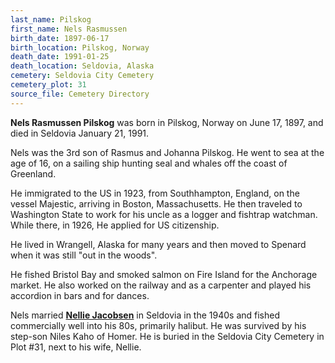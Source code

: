 ```yaml
---
last_name: Pilskog
first_name: Nels Rasmussen
birth_date: 1897-06-17
birth_location: Pilskog, Norway
death_date: 1991-01-25
death_location: Seldovia, Alaska
cemetery: Seldovia City Cemetery
cemetery_plot: 31
source_file: Cemetery Directory
---
```

**Nels Rasmussen Pilskog** was born in Pilskog, Norway on June 17, 1897, and died in Seldovia January 21, 1991. 

Nels was the 3rd son of Rasmus and Johanna Pilskog. He went to sea at the age of 16, on a sailing ship hunting seal and whales off the coast of Greenland.  

He immigrated to the US in 1923, from Southhampton, England, on the vessel Majestic, arriving in Boston, Massachusetts. He then traveled to Washington State to work for his uncle as a logger and fishtrap watchman. While there, in 1926, He applied for US citizenship. 

He lived in Wrangell, Alaska for many years and then moved to Spenard when it was still "out in the woods".   

He fished Bristol Bay and smoked salmon on Fire Island for the Anchorage market.  He also worked on the railway and as a carpenter and played his accordion in bars and for dances.  

Nels married [**Nellie Jacobsen**](./Pilskog_Nellie_Jacobsen.md) in Seldovia in the 1940s and fished commercially well into his 80s, primarily halibut.  He was survived by his step-son Niles Kaho of Homer.  He is buried in the Seldovia City Cemetery in Plot #31, next to his wife, Nellie.  
